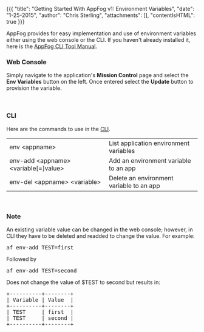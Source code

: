 {{{
  "title": "Getting Started With AppFog v1: Environment Variables",
  "date": "1-25-2015",
  "author": "Chris Sterling",
  "attachments": [],
  "contentIsHTML": true
}}}

<p>AppFog provides for easy implementation and use of environment variables either using the web console or the CLI. If you haven't already installed it, here is the <a href="/hc/en-us/articles/202264463-AppFog-CLI-Tool-Manual">AppFog CLI Tool Manual</a>.</p>
<h3>Web Console</h3>
<p>Simply navigate to the application's <strong>Mission Control</strong> page and select the <strong>Env Variables</strong> button on the left. Once entered select the <strong>Update</strong> button to provision the variable.</p>
<p> </p>
<h3>CLI</h3>
<p>Here are the commands to use in the <a href="/hc/en-us/articles/202264463">CLI</a>.</p>
<table>
<tbody>
<tr>
<td>env &lt;appname&gt;</td>
<td>List application environment variables</td>
</tr>
<tr>
<td>env-add &lt;appname&gt; &lt;variable[=]value&gt;</td>
<td>Add an environment variable to an app</td>
</tr>
<tr>
<td>env-del &lt;appname&gt; &lt;variable&gt;</td>
<td>Delete an environment variable to an app</td>
</tr>
</tbody>
</table>
<p> </p>
<h3>Note</h3>
<p>An existing variable value can be changed in the web console; however, in CLI they have to be deleted and readded to change the value. For example:</p>
<pre>af env-add TEST=first</pre>
<p>Followed by</p>
<pre>af env-add TEST=second</pre>
<p>Does not change the value of $TEST to second but results in:</p>
<pre>+----------+--------+
| Variable | Value  |
+----------+--------+
| TEST     | first  |
| TEST     | second |
+----------+--------+
</pre>
